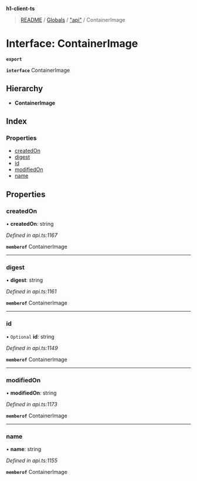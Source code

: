**h1-client-ts**

> [README](../README.md) / [Globals](../globals.md) / ["api"](../modules/_api_.md) / ContainerImage

# Interface: ContainerImage

**`export`** 

**`interface`** ContainerImage

## Hierarchy

* **ContainerImage**

## Index

### Properties

* [createdOn](_api_.containerimage.md#createdon)
* [digest](_api_.containerimage.md#digest)
* [id](_api_.containerimage.md#id)
* [modifiedOn](_api_.containerimage.md#modifiedon)
* [name](_api_.containerimage.md#name)

## Properties

### createdOn

•  **createdOn**: string

*Defined in api.ts:1167*

**`memberof`** ContainerImage

___

### digest

•  **digest**: string

*Defined in api.ts:1161*

**`memberof`** ContainerImage

___

### id

• `Optional` **id**: string

*Defined in api.ts:1149*

**`memberof`** ContainerImage

___

### modifiedOn

•  **modifiedOn**: string

*Defined in api.ts:1173*

**`memberof`** ContainerImage

___

### name

•  **name**: string

*Defined in api.ts:1155*

**`memberof`** ContainerImage
